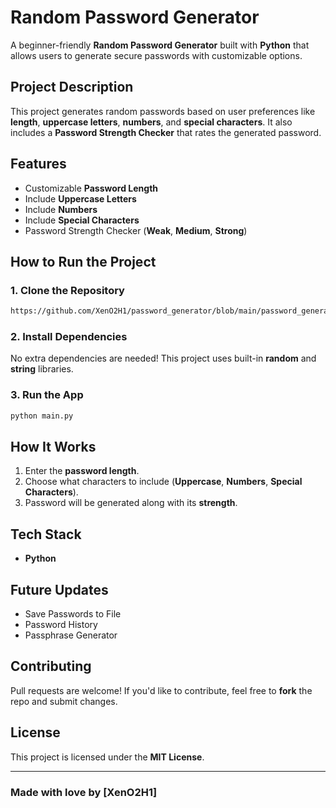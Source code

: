 # Random Password Generator

A beginner-friendly **Random Password Generator** built with **Python** that allows users to generate secure passwords with customizable options.

## Project Description

This project generates random passwords based on user preferences like **length**, **uppercase letters**, **numbers**, and **special characters**. It also includes a **Password Strength Checker** that rates the generated password.

## Features

- Customizable **Password Length**
- Include **Uppercase Letters**
- Include **Numbers**
- Include **Special Characters**
- Password Strength Checker (**Weak**, **Medium**, **Strong**)

## How to Run the Project

### 1. Clone the Repository

```bash
https://github.com/XenO2H1/password_generator/blob/main/password_generator.py
```

### 2. Install Dependencies

No extra dependencies are needed! This project uses built-in **random** and **string** libraries.

### 3. Run the App

```bash
python main.py
```

## How It Works

1. Enter the **password length**.
2. Choose what characters to include (**Uppercase**, **Numbers**, **Special Characters**).
3. Password will be generated along with its **strength**.

## Tech Stack

- **Python**

## Future Updates

- Save Passwords to File
- Password History
- Passphrase Generator

## Contributing

Pull requests are welcome! If you'd like to contribute, feel free to **fork** the repo and submit changes.

## License

This project is licensed under the **MIT License**.

---
### Made with love by [XenO2H1]

